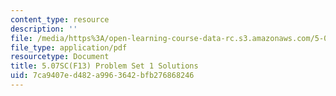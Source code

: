 ```yaml
---
content_type: resource
description: ''
file: /media/https%3A/open-learning-course-data-rc.s3.amazonaws.com/5-07sc-biological-chemistry-i-fall-2013/7ca9407ed482a9963642bfb276868246_MIT5_07SCF13_Pset1_soln.pdf
file_type: application/pdf
resourcetype: Document
title: 5.07SC(F13) Problem Set 1 Solutions
uid: 7ca9407e-d482-a996-3642-bfb276868246
---
```

